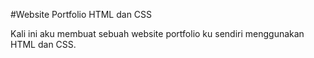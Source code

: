 #Website Portfolio HTML dan CSS

Kali ini aku membuat sebuah website portfolio ku sendiri menggunakan HTML dan CSS.
